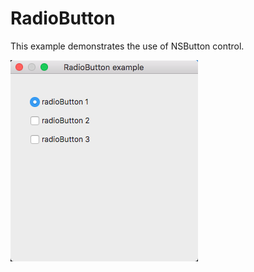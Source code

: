 # RadioButton

This example demonstrates the use of NSButton control.

![GitHub Logo](../../docs/Pictures/RadioButton.png)
